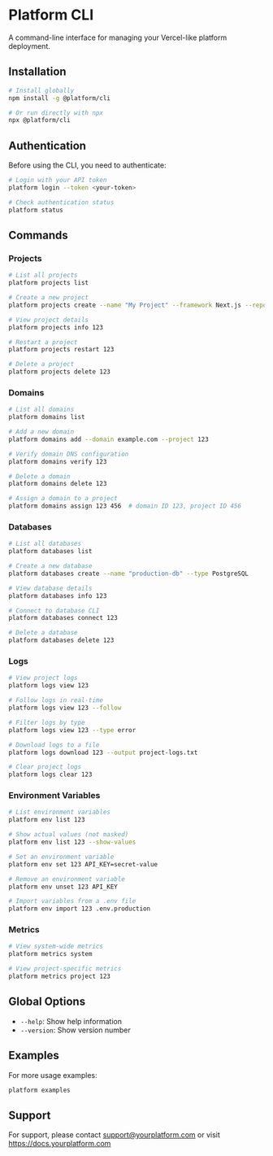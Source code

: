 # Platform CLI

A command-line interface for managing your Vercel-like platform deployment.

## Installation

```bash
# Install globally
npm install -g @platform/cli

# Or run directly with npx
npx @platform/cli
```

## Authentication

Before using the CLI, you need to authenticate:

```bash
# Login with your API token
platform login --token <your-token>

# Check authentication status
platform status
```

## Commands

### Projects

```bash
# List all projects
platform projects list

# Create a new project
platform projects create --name "My Project" --framework Next.js --repo https://github.com/user/repo

# View project details
platform projects info 123

# Restart a project
platform projects restart 123

# Delete a project
platform projects delete 123
```

### Domains

```bash
# List all domains
platform domains list

# Add a new domain
platform domains add --domain example.com --project 123

# Verify domain DNS configuration
platform domains verify 123

# Delete a domain
platform domains delete 123

# Assign a domain to a project
platform domains assign 123 456  # domain ID 123, project ID 456
```

### Databases

```bash
# List all databases
platform databases list

# Create a new database
platform databases create --name "production-db" --type PostgreSQL

# View database details
platform databases info 123

# Connect to database CLI
platform databases connect 123

# Delete a database
platform databases delete 123
```

### Logs

```bash
# View project logs
platform logs view 123

# Follow logs in real-time
platform logs view 123 --follow

# Filter logs by type
platform logs view 123 --type error

# Download logs to a file
platform logs download 123 --output project-logs.txt

# Clear project logs
platform logs clear 123
```

### Environment Variables

```bash
# List environment variables
platform env list 123

# Show actual values (not masked)
platform env list 123 --show-values

# Set an environment variable
platform env set 123 API_KEY=secret-value

# Remove an environment variable
platform env unset 123 API_KEY

# Import variables from a .env file
platform env import 123 .env.production
```

### Metrics

```bash
# View system-wide metrics
platform metrics system

# View project-specific metrics
platform metrics project 123
```

## Global Options

- `--help`: Show help information
- `--version`: Show version number

## Examples

For more usage examples:

```bash
platform examples
```

## Support

For support, please contact support@yourplatform.com or visit https://docs.yourplatform.com